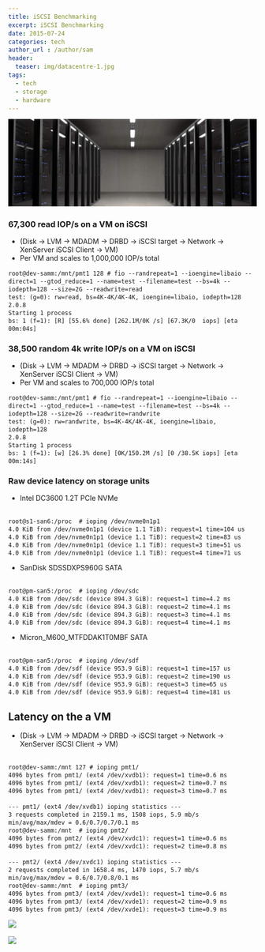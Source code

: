 ```yaml
---
title: iSCSI Benchmarking
excerpt: iSCSI Benchmarking
date: 2015-07-24
categories: tech
author_url : /author/sam
header:
  teaser: img/datacentre-1.jpg
tags:
  - tech
  - storage
  - hardware
---
```


![](/img/datacentre-1.jpg)

### 67,300 read IOP/s on a VM on iSCSI

- (Disk -> LVM -> MDADM -> DRBD -> iSCSI target -> Network -> XenServer iSCSI Client -> VM)
- Per VM and scales to 1,000,000 IOP/s total

```
root@dev-samm:/mnt/pmt1 128 # fio --randrepeat=1 --ioengine=libaio --direct=1 --gtod_reduce=1 --name=test --filename=test --bs=4k --iodepth=128 --size=2G --readwrite=read
test: (g=0): rw=read, bs=4K-4K/4K-4K, ioengine=libaio, iodepth=128
2.0.8
Starting 1 process
bs: 1 (f=1): [R] [55.6% done] [262.1M/0K /s] [67.3K/0  iops] [eta 00m:04s]
```

### 38,500 random 4k write IOP/s on a VM on iSCSI

- (Disk -> LVM -> MDADM -> DRBD -> iSCSI target -> Network -> XenServer iSCSI Client -> VM)
- Per VM and scales to 700,000 IOP/s total

```
root@dev-samm:/mnt/pmt1 # fio --randrepeat=1 --ioengine=libaio --direct=1 --gtod_reduce=1 --name=test --filename=test --bs=4k --iodepth=128 --size=2G --readwrite=randwrite
test: (g=0): rw=randwrite, bs=4K-4K/4K-4K, ioengine=libaio, iodepth=128
2.0.8
Starting 1 process
bs: 1 (f=1): [w] [26.3% done] [0K/150.2M /s] [0 /38.5K iops] [eta 00m:14s]
```

<!--more-->

### Raw device latency on storage units

- Intel DC3600 1.2T PCIe NVMe

```

root@s1-san6:/proc  # ioping /dev/nvme0n1p1
4.0 KiB from /dev/nvme0n1p1 (device 1.1 TiB): request=1 time=104 us
4.0 KiB from /dev/nvme0n1p1 (device 1.1 TiB): request=2 time=83 us
4.0 KiB from /dev/nvme0n1p1 (device 1.1 TiB): request=3 time=51 us
4.0 KiB from /dev/nvme0n1p1 (device 1.1 TiB): request=4 time=71 us
```


- SanDisk SDSSDXPS960G SATA

```

root@pm-san5:/proc  # ioping /dev/sdc
4.0 KiB from /dev/sdc (device 894.3 GiB): request=1 time=4.2 ms
4.0 KiB from /dev/sdc (device 894.3 GiB): request=2 time=4.1 ms
4.0 KiB from /dev/sdc (device 894.3 GiB): request=3 time=4.1 ms
4.0 KiB from /dev/sdc (device 894.3 GiB): request=4 time=4.1 ms
```


- Micron_M600_MTFDDAK1T0MBF SATA

```

root@pm-san5:/proc  # ioping /dev/sdf
4.0 KiB from /dev/sdf (device 953.9 GiB): request=1 time=157 us
4.0 KiB from /dev/sdf (device 953.9 GiB): request=2 time=190 us
4.0 KiB from /dev/sdf (device 953.9 GiB): request=3 time=65 us
4.0 KiB from /dev/sdf (device 953.9 GiB): request=4 time=181 us
```


## Latency on the a VM

- (Disk -> LVM -> MDADM -> DRBD -> iSCSI target -> Network -> XenServer iSCSI Client -> VM)

```

root@dev-samm:/mnt 127 # ioping pmt1/
4096 bytes from pmt1/ (ext4 /dev/xvdb1): request=1 time=0.6 ms
4096 bytes from pmt1/ (ext4 /dev/xvdb1): request=2 time=0.7 ms
4096 bytes from pmt1/ (ext4 /dev/xvdb1): request=3 time=0.7 ms

--- pmt1/ (ext4 /dev/xvdb1) ioping statistics ---
3 requests completed in 2159.1 ms, 1508 iops, 5.9 mb/s
min/avg/max/mdev = 0.6/0.7/0.7/0.1 ms
root@dev-samm:/mnt  # ioping pmt2/
4096 bytes from pmt2/ (ext4 /dev/xvdc1): request=1 time=0.6 ms
4096 bytes from pmt2/ (ext4 /dev/xvdc1): request=2 time=0.8 ms

--- pmt2/ (ext4 /dev/xvdc1) ioping statistics ---
2 requests completed in 1658.4 ms, 1470 iops, 5.7 mb/s
min/avg/max/mdev = 0.6/0.7/0.8/0.1 ms
root@dev-samm:/mnt  # ioping pmt3/
4096 bytes from pmt3/ (ext4 /dev/xvde1): request=1 time=0.6 ms
4096 bytes from pmt3/ (ext4 /dev/xvde1): request=2 time=0.9 ms
4096 bytes from pmt3/ (ext4 /dev/xvde1): request=3 time=0.9 ms
```


![](https://smcleod.net/images/san/lcmcpcmk.png)


![](https://smcleod.net/images/san/supermicrox2.jpg)
